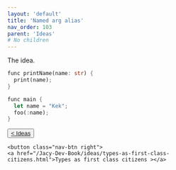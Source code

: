 ```yaml
---
layout: 'default'
title: 'Named arg alias'
nav_order: 103
parent: 'Ideas'
# No children
---
```


The idea.
```rust
func printName(name: str) {
  print(name);
}

func main {
  let name = "Kek";
  foo(:name);
}
```
<div class="nav-btn-block">
    <button class="nav-btn left">
    <a href="/Jacy-Dev-Book/ideas/index.html">< Ideas</a>
</button>

    <button class="nav-btn right">
    <a href="/Jacy-Dev-Book/ideas/types-as-first-class-citizens.html">Types as first class citizens ></a>
</button>

</div>
